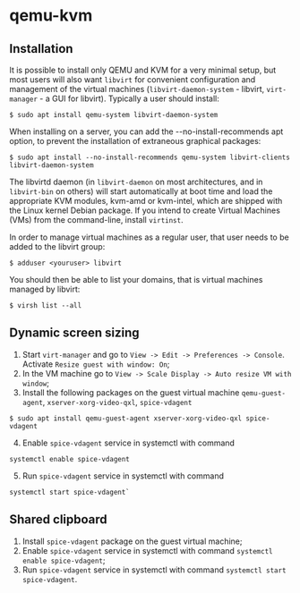 # qemu-kvm

## Installation

It is possible to install only QEMU and KVM for a very minimal setup, but most users will also want `libvirt` for convenient configuration and management of the virtual machines (`libvirt-daemon-system` - libvirt, `virt-manager` - a GUI for libvirt). Typically a user should install: 
```shell
$ sudo apt install qemu-system libvirt-daemon-system
```
When installing on a server, you can add the --no-install-recommends apt option, to prevent the installation of extraneous graphical packages:
```shell
$ sudo apt install --no-install-recommends qemu-system libvirt-clients libvirt-daemon-system
```
The libvirtd daemon (in `libvirt-daemon` on most architectures, and in `libvirt-bin` on others) will start automatically at boot time and load the appropriate KVM modules, kvm-amd or kvm-intel, which are shipped with the Linux kernel Debian package. If you intend to create Virtual Machines (VMs) from the command-line, install `virtinst`.

In order to manage virtual machines as a regular user, that user needs to be added to the libvirt group: 
```shell
$ adduser <youruser> libvirt
```
You should then be able to list your domains, that is virtual machines managed by libvirt:
```shell
$ virsh list --all
```

## Dynamic screen sizing

1. Start `virt-manager` and go to `View -> Edit -> Preferences -> Console`. Activate `Resize guest with window: On`;
2. In the VM machine go to `View -> Scale Display -> Auto resize VM with window`;
3. Install the following packages on the guest virtual machine `qemu-guest-agent`, `xserver-xorg-video-qxl`, `spice-vdagent`
```shell
$ sudo apt install qemu-guest-agent xserver-xorg-video-qxl spice-vdagent
```
4. Enable `spice-vdagent` service in systemctl with command
```shell
systemctl enable spice-vdagent
```
5. Run `spice-vdagent` service in systemctl with command
```shell
systemctl start spice-vdagent`
```

## Shared clipboard

1. Install `spice-vdagent` package on the guest virtual machine;
4. Enable `spice-vdagent` service in systemctl with command `systemctl enable spice-vdagent`;
5. Run `spice-vdagent` service in systemctl with command `systemctl start spice-vdagent`.


